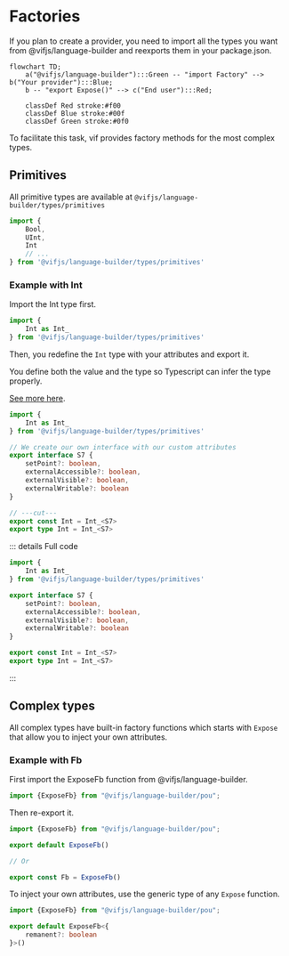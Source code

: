 ﻿---
outline: deep
---

# Factories

If you plan to create a provider, you need to import all the types you want from @vifjs/language-builder and reexports
them in your package.json.

```mermaid
flowchart TD;
    a("@vifjs/language-builder"):::Green -- "import Factory" --> b("Your provider"):::Blue;
    b -- "export Expose()" --> c("End user"):::Red;

    classDef Red stroke:#f00
    classDef Blue stroke:#00f
    classDef Green stroke:#0f0
```

To facilitate this task, vif provides factory methods for the most complex types.

## Primitives

All primitive types are available at `@vifjs/language-builder/types/primitives`

````ts twoslash
import {
    Bool,
    UInt,
    Int
    // ...
} from '@vifjs/language-builder/types/primitives'
````

### Example with Int

Import the Int type first.

```ts twoslash
import {
    Int as Int_
} from '@vifjs/language-builder/types/primitives'
```

Then, you redefine the `Int` type with your attributes and export it.

You define both the value and the type so Typescript can infer the type properly.

[See more here](https://notes.dt.in.th/TypeScriptValuesAndTypesWithSameName).

```ts twoslash
import {
    Int as Int_
} from '@vifjs/language-builder/types/primitives'

// We create our own interface with our custom attributes
export interface S7 {
    setPoint?: boolean,
    externalAccessible?: boolean,
    externalVisible?: boolean,
    externalWritable?: boolean
}

// ---cut---
export const Int = Int_<S7>
export type Int = Int_<S7>
```

::: details Full code

```ts twoslash
import {
    Int as Int_
} from '@vifjs/language-builder/types/primitives'

export interface S7 {
    setPoint?: boolean,
    externalAccessible?: boolean,
    externalVisible?: boolean,
    externalWritable?: boolean
}

export const Int = Int_<S7>
export type Int = Int_<S7>
```

:::

## Complex types

All complex types have built-in factory functions which starts with `Expose` that allow you to inject your own
attributes.

### Example with Fb

First import the ExposeFb function from @vifjs/language-builder.

```ts twoslash
import {ExposeFb} from "@vifjs/language-builder/pou";
```

Then re-export it.

```ts twoslash
import {ExposeFb} from "@vifjs/language-builder/pou";

export default ExposeFb()

// Or

export const Fb = ExposeFb()
```

To inject your own attributes, use the generic type of any `Expose` function.

```ts twoslash
import {ExposeFb} from "@vifjs/language-builder/pou";

export default ExposeFb<{
    remanent?: boolean
}>()
```